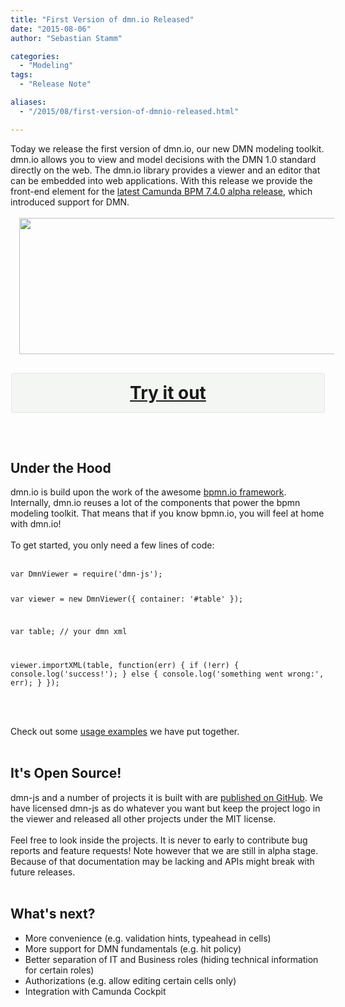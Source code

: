 ```yaml
---
title: "First Version of dmn.io Released"
date: "2015-08-06"
author: "Sebastian Stamm"

categories:
  - "Modeling"
tags: 
  - "Release Note"

aliases:
  - "/2015/08/first-version-of-dmnio-released.html"

---
```


<div>
Today we release the first version of dmn.io, our new DMN modeling toolkit. dmn.io allows you to view and model decisions with the DMN 1.0 standard directly on the web. The dmn.io library provides a viewer and an editor that can be embedded into web applications. With this release we provide the front-end element for the <a href="http://blog.camunda.org/2015/07/camunda-bpm-740-alpha-1-released.html" target="_blank">latest Camunda BPM 7.4.0 alpha release</a>, which introduced support for DMN.<br />
<br />
<div class="separator" style="clear: both; text-align: center;">
<a href="http://1.bp.blogspot.com/-jD6HCODqujc/VcIRVI5erJI/AAAAAAAADUQ/OraFeNA2rzY/s1600/screencast.gif" imageanchor="1" style="margin-left: 1em; margin-right: 1em;"><img border="0" height="218" src="http://1.bp.blogspot.com/-jD6HCODqujc/VcIRVI5erJI/AAAAAAAADUQ/OraFeNA2rzY/s640/screencast.gif" width="640" /></a></div>
<div style="background-color: #f4f6f4; border-radius: 3px; border: 1px solid #e4e6e4; margin: 30px auto; max-width: 500px; overflow: hidden;">
<h2 style="-moz-box-sizing: border-box; -webkit-box-sizing: border-box; box-sizing: border-box; float: left; margin: 0; padding: 15px; position: relative; text-align: center; width: 500px;">
<a href="http://camunda.org/dmn/demo/" style="display: block; font-size: 28px; line-height: 32px; text-align: center;">Try it out</a>   </h2>
</div>
<a name='more'></a><br />
<h2>
Under the Hood</h2>
dmn.io is build upon the work of the awesome <a href="http://bpmn.io/" target="_blank">bpmn.io framework</a>. Internally, dmn.io reuses a lot of the components that power the bpmn modeling toolkit. That means that if you know bpmn.io, you will feel at home with dmn.io!<br />
<br />
To get started, you only need a few lines of code:<br />
<br />
<pre class="prettyprint"><code class="language-javascript">var DmnViewer = require('dmn-js');

var viewer = new DmnViewer({ container: '#table' });

var table; // your dmn xml

viewer.importXML(table, function(err) {
  if (!err) {
    console.log('success!');
  } else {
    console.log('something went wrong:', err);
  }
});
</code></pre>
<br />
<br />
Check out some <a href="https://github.com/bpmn-io/dmn-js-examples" target="_blank">usage examples</a> we have put together.<br />
<br />
<h2>
It's Open Source!</h2>
dmn-js and a number of projects it is built with are <a href="https://github.com/bpmn-io/" target="_blank">published on GitHub</a>. We have licensed dmn-js as do whatever you want but keep the project logo in the viewer and released all other projects under the MIT license.<br />
<br />
Feel free to look inside the projects. It is never to early to contribute bug reports and feature requests! Note however that we are still in alpha stage. Because of that documentation may be lacking and APIs might break with future releases.<br />
<br />
<h2>
What's next?</h2>
<ul>
<li>More convenience (e.g. validation hints, typeahead in cells)</li>
<li>More support for DMN fundamentals (e.g. hit policy)</li>
<li>Better separation of IT and Business roles (hiding technical information for certain roles)</li>
<li>Authorizations (e.g. allow editing certain cells only)</li>
<li>Integration with Camunda Cockpit</li>
</ul>

</div>
